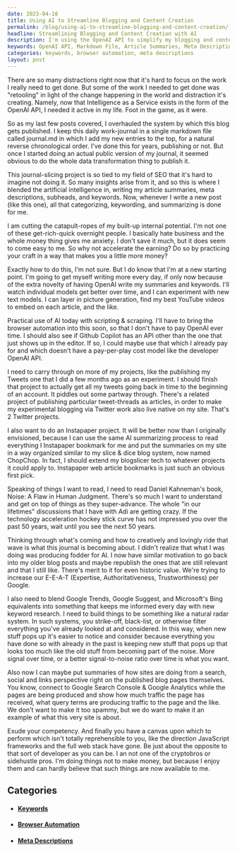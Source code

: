 ```yaml
---
date: 2023-04-18
title: Using AI to Streamline Blogging and Content Creation
permalink: /blog/using-ai-to-streamline-blogging-and-content-creation/
headline: Streamlining Blogging and Content Creation with AI
description: I'm using the OpenAI API to simplify my blogging and content creation process. I'm writing my daily work-journal in a single markdown file and using AI to generate article summaries, meta descriptions, subheads, and keywords. I'm now looking to use browser automation and Github Copilot's API to save money. I also want to publish my Tweets, an Instapaper project, and read Daniel Kahneman's book. So many projects more approachable!
keywords: OpenAI API, Markdown File, Article Summaries, Meta Descriptions, Subheads, Keywords, Browser Automation, Github Copilot API, Tweets, Instapaper, Daniel Kahneman, E-E-A-T, Google Trends, Google Suggest, Microsoft Bing, Keyword Research
categories: keywords, browser automation, meta descriptions
layout: post
---
```


There are so many distractions right now that it's hard to focus on the work I
really need to get done. But some of the work I needed to get done was
"retooling" in light of the change happening in the world and distraction it's
creating. Namely, now that Intelligence as a Service exists in the form of the
OpenAI API, I needed it active in my life. Foot in the game, as it were.

So as my last few posts covered, I overhauled the system by which this blog
gets published. I keep this daily work-journal in a single markdown file called
journal.md in which I add my new entries to the top, for a natural reverse
chronological order. I've done this for years, publishing or not. But once I
started doing an actual public version of my journal, it seemed obvious to do
the whole data transformation thing to publish it.

This journal-slicing project is so tied to my field of SEO that it's hard to
imagine not doing it. So many insights arise from it, and so this is where I
blended the artificial intelligence in, writing my article summaries, meta
descriptions, subheads, and keywords. Now, whenever I write a new post (like
this one), all that categorizing, keywording, and summarizing is done for me.

I am cutting the catapult-ropes of my built-up internal potential. I'm not one
of these get-rich-quick overnight people. I basically hate business and the
whole money thing gives me anxiety. I don't save it much, but it does seem to
come easy to me. So why not accelerate the earning? Do so by practicing your
craft in a way that makes you a little more money?

Exactly how to do this, I'm not sure. But I do know that I'm at a new starting
point. I'm going to get myself writing more every day, if only now because of
the extra novelty of having OpenAI write my summaries and keywords. I'll watch
individual models get better over time, and I can experiment with new text
models. I can layer in picture generation, find my best YouTube videos to embed
on each article, and the like.

Practical use of AI today with scripting & scraping. I'll have to bring the
browser automation into this soon, so that I don't have to pay OpenAI ever
time. I should also see if Github Copilot has an API other than the one that
just shows up in the editor. If so, I could maybe use that which I already pay
for and which doesn't have a pay-per-play cost model like the developer OpenAI
API.

I need to carry through on more of my projects, like the publishing my Tweets
one that I did a few months ago as an experiment. I should finish that project
to actually get all my tweets going back in time to the beginning of an
account. It piddles out some partway through. There's a related project of
publishing particular tweet-threads as articles, in order to make my
experimental blogging via Twitter work also live native on my site. That's 2
Twitter projects.

I also want to do an Instapaper project. It will be better now than I
originally envisioned, because I can use the same AI summarizing process to
read everything I Instapaper bookmark for me and put the summaries on my site
in a way organized similar to my slice & dice blog system, now named ChopChop.
In fact, I should extend my blogslicer tech to whatever projects it could apply
to. Instapaper web article bookmarks is just such an obvious first pick.

Speaking of things I want to read, I need to read Daniel Kahneman's book,
Noise: A Flaw in Human Judgment. There's so much I want to understand and get
on top of things as they super-advance. The whole "in our lifetimes"
discussions that I have with Adi are getting crazy. If the technology
acceleration hockey stick curve has not impressed you over the past 50 years,
wait until you see the next 50 years.

Thinking through what's coming and how to creatively and lovingly ride that
wave is what this journal is becoming about. I didn't realize that what I was
doing was producing fodder for AI. I now have similar motivation to go back
into my older blog posts and maybe republish the ones that are still relevant
and that I still like. There's merit to it for even historic value. We're
trying to increase our E-E-A-T (Expertise, Authoritativeness, Trustworthiness)
per Google.

I also need to blend Google Trends, Google Suggest, and Microsoft's Bing
equivalents into something that keeps me informed every day with new keyword
research. I need to build things to be something like a natural radar system.
In such systems, you strike-off, black-list, or otherwise filter everything
you've already looked at and considered. In this way, when new stuff pops up
it's easier to notice and consider because everything you have done so with
already in the past is keeping new stuff that pops up that looks too much like
the old stuff from becoming part of the noise. More signal over time, or a
better signal-to-noise ratio over time is what you want.

Also now I can maybe put summaries of how sites are doing from a search, social
and links perspective right on the published blog pages themselves. You know,
connect to Google Search Console & Google Analytics while the pages are being
produced and show how much traffic the page has received, what query terms are
producing traffic to the page and the like. We don't want to make it too
spammy, but we do want to make it an example of what this very site is about.

Exude your competency. And finally you have a canvas upon which to perform
which isn't totally reprehensible to you, like the direction JavaScript
frameworks and the full web stack have gone. Be just about the opposite to that
sort of developer as you can be. I an not one of the cryptobros or sidehustle
pros. I'm doing things not to make money, but because I enjoy them and can
hardly believe that such things are now available to me.


## Categories

<ul>
<li><h4><a href='/keywords/'>Keywords</a></h4></li>
<li><h4><a href='/browser-automation/'>Browser Automation</a></h4></li>
<li><h4><a href='/meta-descriptions/'>Meta Descriptions</a></h4></li></ul>